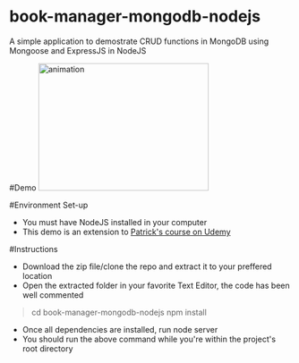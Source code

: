 # book-manager-mongodb-nodejs
A simple application to demostrate CRUD functions in MongoDB using Mongoose and ExpressJS in NodeJS

#Demo
<img src="anim.gif" alt="animation" style="width:304px;height:228px;">

#Environment Set-up
<ul>
  <li>You must have NodeJS installed in your computer</li>
  <li>This demo is an extension to <a href="https://www.udemy.com/mongoosejs-essentials/learn/v4/">Patrick's course on Udemy</a></li>
</ul>

#Instructions
<ul>
  <li>Download the zip file/clone the repo and extract it to your preffered location </li>
  <li>Open the extracted folder in your favorite Text Editor, the code has been well commented</li>
</ul>

<blockquote>
  cd book-manager-mongodb-nodejs
  npm install
</blockquote>

<ul>
  <li>Once all dependencies are installed, run <emp>node server</emp></li>
  <li>You should run the above command while you're within the project's root directory</li>
</ul>

